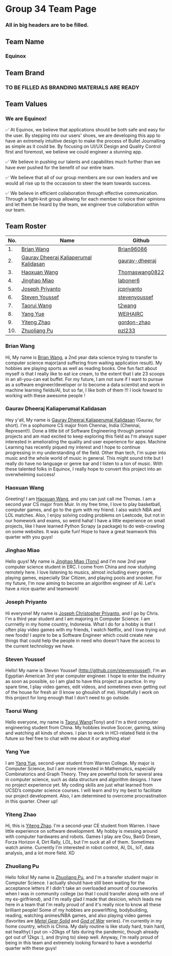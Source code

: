 # Group 34 Team Page

### All in big headers are to be filled.
## Team Name

### Equinox

## Team Brand

### TO BE FILLED AS BRANDING MATERIALS ARE READY

## Team Values

### We are Equinox!
✅ At Equinox, we believe that applications should be both safe and easy for the user. By stepping into our users' shoes, we are developing this app to have an extremely intuitive design to make the process of Bullet Journalling as simple as it could be. By focusing on UI/UX Design and Quality Control first and foremost, we believe we could engineer a stunning app.

✅ We believe in pushing our talents and capabilites much further than we have ever pushed for the benefit of our entire team.

✅ We believe that all of our group members are our own leaders and we would all rise up to the occassion to steer the team towards success.

✅ We believe in efficient collaboration through effective communication. Through a tight-knit group allowing for each member to voice their opinions and let them be heard by the team, we engineer true collaboration within our team.

## Team Roster
|No. | Name          | Github         |
| -- | ------------- | ------------- |
| 1. | [Brian Wang](#brian-wang)  | [Brian96086](https://github.com/Brian96086)  |
| 2. | [Gaurav Dheeraj Kaliaperumal Kalidasan](#gaurav-dheeraj-kaliaperumal-kalidasan)  | [gaurav-dheeraj](https://github.com/gaurav-dheeraj)  |
| 3. | [Haoxuan Wang](#haoxuan-wang)  | [Thomaswang0822](https://github.com/Thomaswang0822)  |
| 4. | [Jinghao Miao](#jinghao-miao) | [laboner6](https://github.com/laboner6)  |
| 5. | [Joseph Priyanto](#joseph-priyanto) | [jcpriyanto](https://github.com/jcpriyanto)  |
| 6. | [Steven Youssef](#steven-youssef) | [stevenyoussef](https://github.com/stevenyoussef)  |
| 7. | [Taorui Wang](#taorui-wang)  | [t2wang](https://github.com/t2wang)  |
| 8. | [Yang Yue](#yang-yue) | [WEIHAIRC](https://github.com/WEIHAIRC)  |
| 9. | [Yiteng Zhao](#yiteng-zhao) | [gordon-zhao](https://github.com/gordon-zhao)  |
| 10. | [Zhuoliang Pu](#zhuoliang-pu) | [pzl233](https://github.com/pzl233) |
    


### Brian Wang
Hi, My name is [Brian Wang](https://github.com/Brian96086), a 2nd year data science trying to transfer to computer science major(and suffering from waiting application result). My hobbies are playing sports as well as reading books. One fun fact about myself is that I really like to eat ice cream, to the extent that I ate 23 scoops in an all-you-can eat buffet. For my future, I am not sure if I want to pursue as a software engineer/developer or to become a data scientist and work in machine learning fields/AI, but so far, I like both of them !!! I look foward to working with these awesome people !
### Gaurav Dheeraj Kaliaperumal Kalidasan
Hey y'all, My name is [Gaurav Dheeraj Kaliaperumal Kalidasan](https://github.com/gaurav-dheeraj) (Gaurav, for short). I'm a sophomore CS major from Chennai, India (Chennai, Represent!). Done a little bit of Software Engineering through personal projects and am mad excited to keep exploring this field as I'm always super interested in ameliorating the quality and user experience for apps. Machine Learning has recently piqued my interest and I hope to continue progressing in my understanding of the field. Other than tech, I'm super into music and the whole world of music in general. This might sound trite but I really do have no language or genre bar and I listen to a ton of music. With these talented folks in Equinox, I really hope to convert this project into an overwhelming success! 
### Haoxuan Wang
Greeting! I am [Haoxuan Wang](https://github.com/Thomaswang0822), and you can just call me Thomas. I am a second year CS major from Muir. In my free time, I love to play basketball, computer games, and go to the gym with my friend. I also watch NBA and LOL matches. Also, I enjoy solving coding problems on Leetcode, but not in our homework and exams, so weird haha! I have a little experience on small projects, like I have learned Python Scrapy (a package) to do web-crawling on some websites. It was quite fun! Hope to have a great teamwork this quarter with you guys!
### Jinghao Miao
Hello guys! My name is [Jinghao Miao (Tony)](https://github.com/laboner6) and I'm now 2nd year computer science student in ERC. I come from China and now studying remotely here. I love listening to musics, almost including every genre, playing games, especially Star Citizen, and playing pools and snooker. For my future, I'm now aiming to become an algorithm engineer of AI. Let's have a nice quarter and teamwork!
### Joseph Priyanto
Hi everyone! My name is [Joseph Christopher Priyanto](https://github.com/jcpriyanto), and I go by Chris. I'm a third year student and I am majoring in Computer Science. I am currnetly in my home country, Indonesia. What I do for a hobby is that I often play video games with my friends, I watch Netflix, and I love trying out new foods! I aspire to be a Software Engineer which could create new things that could help the people in need who doesn't have the access to the current technology we have.
### Steven Youssef
Hello! My name is Steven Youssef (http://github.com/stevenyoussef), I'm an Egyptian American 3rd year computer engineer. I hope to enter the industry as soon as possible, so I am glad to have this project as practice. In my spare time, I play video games, edit videos, and sometimes even getting out of the house for fresh air (I know so ghoulish of me). Hopefully I work on this project for long enough that I don't need to go outside.
### Taorui Wang
Hello everyone, my name is [Taorui Wang](https://github.com/t2wang)(Tony) and I'm a third computer engineering student from China. My hobbies involve Soccer, gaming, skiing and watching all kinds of shows. I plan to work in HCI-related field in the future so feel free to chat with me about it or anything else!
### Yang Yue
I am [Yang Yue](https://github.com/WEIHAIRC), second-year student from Warren College. My major is Computer Science, but I am more interested in Mathematics, especially Combinatorics and Graph Theory. They are powerful tools for several area in computer science, such as data structure and algorithm designs. I have no project experience yet. My coding skills are just what learned from UCSD’s computer science courses. I will learn and try my best to facilitate our project development. Also, I am determined to overcome procrastination in this quarter. Cheer up!
### Yiteng Zhao
Hi, this is [Yiteng Zhao](https://github.com/gordon-zhao). I'm a second-year CE student from Warren. I have little experience on software development. My hobby is messing around with computer hardwares and robots. Games I play are Osu, BanG Dream, Forza Horizon 4, Dirt Rally, LOL, but I'm suck at all of them. Sometimes watch anime. Currently I'm interested in robot control, AI, DL, IoT, data analysis, and a lot more field. XD
### Zhuoliang Pu 
Hello folks! My name is [Zhuoliang Pu](https://github.com/pzl233), and I'm a transfer student major in Computer Science. I actually should have still been waiting for the acceptance letters if I didn't take an overloaded amount of courseworks when I was in community college (so that I could transfer along with one of my ex-girlfriend), and I'm really glad I made that desicion, which leads me here in a team that I'm really proud of and it's really nice to know all these brilliant people! Some of my hobbies are powerlifting, bodybuilding, reading, watching animes/NBA games, and also playing video games (favorites are [<em>Metal Gear Solid</em>](https://en.wikipedia.org/wiki/Metal_Gear) and [<em> God of War</em>](https://en.wikipedia.org/wiki/God_of_War_(2018_video_game)) series). I'm currently in my home country, which is China. My daily routine is like study hard, train hard, eat healthy( I put on ~20kgs of fats during the pandemic, though already got out of 12kgs :), and (trying to) sleep well. Anyway, I'm really proud of being in this team and extremely looking forward to have a wonderful quarter with these guys!
